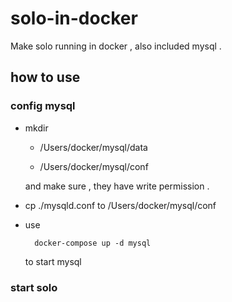 # solo-in-docker
Make solo running in docker , also included mysql .

## how to use

### config mysql 

* mkdir 

    * /Users/docker/mysql/data
    
    * /Users/docker/mysql/conf
    
    and make sure , they have write permission .     
    
* cp ./mysqld.conf to /Users/docker/mysql/conf

* use 

        docker-compose up -d mysql
        
    to start mysql 
    
### start solo 


    
                 
